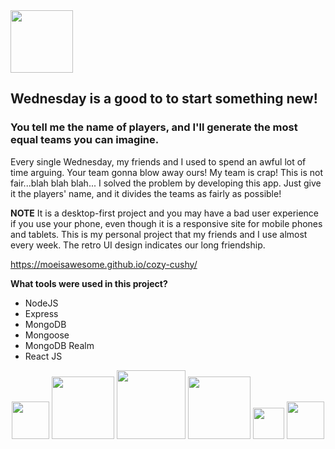 <div align="left">
  <img width="100" height="100" src="https://lh3.googleusercontent.com/fife/AAbDypD_HBqOXnVf9kgSXGu5xO27cfClyKYpfzZbsqsGkdXNIFOyPuECEDEPzyAPypFGII6lMzFb6dsCmnQL96U8nxIR-cdxMV40HMSKHfAfAJMHTHfV-Gi8gOOgkTTT_FvwdTF63pEgIhufZUfxAAvjA1Em8eS2Q-dcOPikqpmgtcjrQqKLjuqOwWlLieOkEqApvXQDl_46cm91BfYd1pFv-aKN8aocOV6QAsN01p6fjFmdj0HkF1biUoyK8DGXSLjtdB0A-RlF0uzibEAUiRUc1tOeBdXmWQHXSFFzDFlSv0LF7XqDEtSltA_9Ia-8xfXld_bX7irwE02Z5-86TJrZeByxgTNQc4X5VXmG3NCa_JaGEKFayN1OGkayq6_NP4pzyyJ5Rrb9b4Y8fXMRQw411i0w7JzwdMBI6Yw5h9kK2n8M1TlVihqwbT_l8brSOGsvYN5QnXx9ZGfAWGP3dlXG9mVOQkjJ8t8H6ybv2LYGNiWXHGQgc8tTZ_PxsIk9FZiMAQFEmNzqmPcmOPguBXOgO2rQCm4YhwE1WmZcrE4vWNWffUU277pDKRBxjuVxEMHso4_MJmqVeDJ2ius8nMwNEfXT9rlGCW2fYF2dufganvz4PSJ9MS_zSMyNUMAj1YGb-xOREfLr_DyX9noNK12dLYdNxWG4cfmmi15JsUb6PaRhcbZuydIpZ9x2VxbpCczPDLNaA-MN7cP3EyPUbPSLxZZqIax5768yNIgOcRHmWap8T5L1SwKAGTKjKXH7H6xv27ipo2l2kMeiTDTz-YPHP2bscVcxobanrhi8jqcEvAp5aRkFJFJAvfThS6e5EcQzQrGr5vgGEbtOSFzb-BlssPdVcHn42Ma6XCP6Igyv3KpkZEy4rGIFTJ46pAE99NyysWsjXxkUruVfm8sfdUx6KNbFhQG32wCEx1eO_QYjQRJ8blrM6OrbT43UrGvmWkGihaUP5ddS8Sx--cJaSrfhMJNBMRRihqun7-uDGlQl1VRIgm2jTdWL9IkY1Lk_FIa_dylHVwvaK1iBsue8twvMi-xM8lKMeEUwygwErA1jHSd4cIT44dFKIyTeNQ7EAGMCFdGsY73n-7mACaKeAbFa-0QxsNuS3vkKMQG6VHQP8G3CwP7bIKzadgQBH6HoViBTOmzxBZWHlOZH35b7Lak79pI7G-mwsD3lWg9DlQUYgZurJytPYsAvBzHpIFAshKwTG4TRSnIjQUsjYRAnlu42BGcwsZkVTg_-9QEwc7A8TooUWbWwsgH3-7aBa4i6WLU_heKnBxE2hgmAY5YAvYyda0KLbk1If3ZProiz85gn3hpC=w3024-h1554">
</div>

## Wednesday is a good to to start something new!

### You tell me the name of players, and I'll generate the most equal teams you can imagine.

Every single Wednesday, my friends and I used to spend an awful lot of time arguing.
Your team gonna blow away ours! My team is crap! This is not fair...blah blah blah...
I solved the problem by developing this app. Just give it the players' name, and it divides the teams as fairly as possible!

**NOTE**
It is a desktop-first project and you may have a bad user experience if you use your phone, even though it is a responsive site for mobile phones and tablets.
This is my personal project that my friends and I use almost every week. The retro UI design indicates our long friendship.

https://moeisawesome.github.io/cozy-cushy/

**What tools were used in this project?**
* NodeJS
* Express
* MongoDB
* Mongoose
* MongoDB Realm
* React JS

<div align="center">
  <img height="60" src="https://lh3.googleusercontent.com/fife/AAWUweVapUrgtdB2p-TNRqRB8QutN3pF80iz_FkqZvIZD1GQT7O_ZpbNLTJYsR_7SOz5WFkGatYnCp1l6HBT5f-c3ppHmVFiWr-WYSoszN8B-cbIaPNCHbxP57HDqHj1ptExU1lBXOyjJ2BUmXnp1aZCoLISlk3Lx-tEKCAGkYm7WKwK3zN1jUs_203Yu46yUHg14pvHTx3n4dwXIG9PYB76h8tEQZ3kWuKwXpfd9yunTu56jj-CjZEYeiJ9SaBUhQ1s5XoTbqyc7pvxGWb66vv2D-k5QuxlI34-9easfwiCtvVG0hvJpCHR7UPF5puS_uDRpFVWDebfFh0J69BaQZeblqTXdJoz8UaJVzV0C0QO-BnYtWSDrqTGMuZN_gbxIjTi4_lK9ebWBDcwXRwsmVrd2EMf56kUq-jPi6Wwvi5tmO2wL7UvCXfU2tLcmVX0dfYgsVmhmLL_bbeCWa6hHitf9GLy8mcbZ0XVIxCgU_d1mt_wYyunQ0rAPGzgFCZWwz8gm6MV80gvuRSn2jDyqLxSU80Riqoq_kAUJzmOHAFOs5SUgSpkJvI3i52r-f2uELgQhwfIBK0L8Ut5UJPzvrHR66VlwmXEf1je8QlEythEnPtLO-2oA6yjJ1pNgESrxPnjohu56xFCwjzaRICeoFQn-AiotRpVGVj0S_JkHppjh32dEb3MxTlChRsTwbZV93XQlZEbkDw6-9vtLJurbmDImujFzH_mZeOFhSo=w1920-h937">
     <img width="100" src="https://lh3.googleusercontent.com/fife/AAWUweVevMHjE1Zwr8VV6nlgOrB_DtTx_8agOQIOO9Yt7XZxQQTchrQl_odbpc1Pi2pamRZd_cgVqxRsJ3z5TKXgJBEg3aS5CYYGfrSzNwbKuEyIRHnniRrFgca2pkn8SIiW8UiY03Mmg43-XQW63hCFBc2Kxf_P-mT75qOmozYyRwscautQeIuGbeT9U38lKkgMBp13bJvaBS6vSg9zuNW3d1KWSctxZfKmErXKpC_xoGWDS6X7jaqKz3v0RjVqWY2tXJDBWiapH4cd1zO1BhSWuQq4bFQCMk5PSoDiMgYbcvxo2Cf8Cxi33z8tAVFZKOy66Ju2-OegCXpI2Y9dLJdKML-uKz3_hupOIHvTKRPdezgreDCWRugGQSBrRzVvSG1Ii0FzzuHiFn7lcBXIIsv9lotRXMq2xM0zC3s9GT8P-NWCX3zzbROv05ifAU27oiyp-Foc-ScYlagGwC4cpsikol4QoL3U5wdyWZTll-cy6HmBu_kqo-bGS-c5P2hJnRFlYTqsPuvG_MocbitM-HROlU8wltucdrmk4gnZmQOYd6QydKsWZ0L6ocFT5nxq0Yhv0LuynJBsm28CDF_f_OiXdWfT-AmGvMrSor4Ri8HygEsMz-jj8Etw4zKNIM_32ILAedQWNGubzQ7Y6c7fCyDtjooDuPmi8-IHtopImgDKz48c_MZ4iX_uJNXCZQSk14L1Q0vqmDQNoFXp6JVH8AUW-sOe9Wg7cfv8QPA=w1920-h937">
  <img height="110" src="https://lh3.googleusercontent.com/fife/AAWUweVQnxMPjsucZLjH_JlfQf9SNSCqtu0T8gOzw7qmO8yIEYt8aKb5vWyyRZFE6PXYNIcGcOSfP0qq-XbbwSSCiv_HroSj4JMCEhrCd31aSiUk3AMu62PTNVVafmTahaLTtFoYVzR7XcKbDyID_Nq4l-qvytIKM4q8EQD3o6D7XFm1lnwgi1iFFVlC7av86bizfU8psbeGWGbZ1Q0ppqblXuzJ42_ZJ89TMlPPqL5pTrl8BXuijx0UAiJfR6lbQfN5arAuLoxVZ5si6gcJje0Juah5CXCSE3fW_NBcPS7dy2sW-DQvu3JweiA_rCiDbp0a68Tz3puuSfp0bdEgi_Yl208nls7teFyT2LnnsL-4cRHDP5kFNJ5s3baV0JmNnvwAQjDRbA6bSPB3UipKWd9rKLeAsiX21xnSL-pOoYlo7EezFA9oddWnYWx0OiTT5lD9e5zOJ4iCzOqmSeP15NwgyHakPTjsS8s4DDpS6iMONkiU5DbVK1sDdl_bv-yJFll4jXcPMwg1Jafu2f5Ziwhbk8PI2Ui1onHV_zNIYyKJIAn_rjicfFp5vpIamkCaUtxt_0EKg49tvkswMFr_brmHQsS34C913318lfx5rehuUa_U88T9r-XsY1XUkK4dTKc4uZppqSEg84NIKePH7WgJtPKjEq5TO7HyLQ78OwiV6KWd-hzXV_vYO-A348kcZ28ry5vpPIZVRxwVhfJlPbkwToRU8goW65_lxwI=w1920-h937">
   <img width="100" src="https://lh3.googleusercontent.com/fife/AAWUweVDoAgWCfPVkqYYq_-x528Eu_UXc-8lcenOcl2GQzyuXS68qa25rl12mCV8hHJF8MkyohZVn6FKJ-zXf3bzimRIPJj5XIUPT53sJOpwfzaDVObyIJ0ChmoqnTWdW-TrfE-cmTSB8sZd-WV51VcZWRenrRogG-xJ-efVwaFjqKGuT6-3uTA734nIB_H8QX9v4YBZhutNTujXj5eBddargfS-t0K_53sInb8uL7RKXSQr4mxxUqgdL0snVNCaxXkHvqIpadmSAVQaOF3Z06I6LV8Qfv6glmu90Bc05OqBFJNcNgCi2EPtvhxcZf8I1_5t_Wtxr0qaXYwDEMOrO0NYBjzKFn0QETUxF1RcesyGq6xwxFLESKRIyzZrGR65dc60zevGyQOJ8q9aLBlxYpoE9jOGGj-LOJ-OuVuUt20F2QZHB-Bs2ZINfdAzQOQWTWJGu7k_G8N4SX71yKg_gGZObjLRs8VxiUbuhuvtkha1gUVLkpMo3BpwJbVIRmy4zWORG6fzIqw6TAdl0HdIGDayD2aDIlDAouhDUIXwGmfqhEj6Op8NWc1sBW3HGVK3nMgQ0ltvcX6Aa_DFRVnctV5Vl6JglZJDT0kWVYWYL7WRYQas1RxSVaDFy-Ttb5b-f7Rs0-Qc1_8XMyyB0hJ7xnxj8sd4ms-o0zBg1DNPWjP04F-EA0Qh8QVdC3WQSex6mq3SvaDZn6f08xHN28e6Ov2SGgDBkP5ZCBgb-ek=w1920-h937">
     <img height="50" src="https://lh3.googleusercontent.com/fife/AAWUweVVw4I7eDdmCJ1OnEvC2UEQF68dWHJsm0pRmwAt6TW6RXyXZ5Lp3eNDewEObVVrZf1pEOsk1k4aZu8fZXyFyHjb0O2Eyn0JmoThQH_G2dxcJn97BlgsUUoqfGj5WKI_W_x4WedLNve9OjL-7iq_0hk-OvCgwpJ1CEZ7vLUK3wlj7kSPSJgyWANqsl7Iw_igQsDeSu3Xqo0jHjoIw8krrg7IhJFlHAj1so5WIUz5YIr9uc6en51k61CXKy3Ht9lslnef3axNWfOzaIkZ7iR5ktqkHMEQEa3eKnpACrouLmlcsn0A5FsriS5FRM9uQzoTVa0jvP94AD41KlXN010IGjzj4Aw_gOETbZ0tjo6Jw4oSS7NChosUc8mKzS6mlQNwriY-lKuht7IC6QZIY6wIer-FR4Jhl3AWyi4qBt-qVBo-rtcgCAfWaxMI8rsoYxgW3VA_gwXF4hfnPtg9q7dBw2BtzHWH3Fg9Bryad7Vmcyc1WT8d_GmBRMyF2xA-7qGpcx7xlmqrhCqY-mFJO6argoXudWnw99i4VvB6eJW3DMkjiKDvH_3zQudUDmhUaKOZgqcHFzINiZRd_96CPaalwu13Bxc5NW6AUJmKr-m319UPnuWXinJp_YWvmFZfzLNJDX931UYR7aGpZxDruT6rIpZIVRky9afej-j8VoS6jaLB6l3D_vcuzeFT6G0aHCS8PmiEBVVWi8zfWGppFipBMi8KCTvTINX00no=w1920-h937">
       <img height="60" src="https://lh3.googleusercontent.com/fife/AAWUweVGsNr5d_dbZeZzTmD5ddS9q2BmEFha_Zb6aLQLqzRbjufWihDkBifKZAl50Kl5k7IvJDA-nyqsz7BVagH13TDeCMllhROCcBbYOgm62kCknmYQPcGcL8YjQ1VPUAxLSh3z-xYp2_jC2pgO812KxWxGnNv41Pqn-Rw1LWT85bTugeg5DrDw-93xEDwD_xZoRW5OTZNCWeB0Cv94YGSnwM8e1DAidNeCrhkGL5C51xBABzfNYmTI4n3INmEfZ210qw5l7Bw-HyybgYzalxBw4o2FmM0Q5xDLluvwomM02mnKVQM4tS6ONjYEXDJgO61LNln_UwYHfPPLQgoL8m5H9rBCAmlxvvOtPhpALJ0a9JYvFdrJNMpeVsQDknMH5__dXWYCnYyjkh0CLMM9oyBCbgpLtZS6J2KBnADP0thMhMYm3myL9C49ySA6HmwoodkSoqghpX07YKp86ANNWtY30xnopVtlMsTdvjwU63rM47MJJA2u4DqLJmet6tZgl_kFbvc3mgUSuiSjLVlM3Gfrk9FQPz-QWD0W6ncX_lf7TOcolV1ddQ5xxaI-t8EAdAJWb0TY7VIZZQZYlZrkgaaT72XB_U3TPFJ4SY2uD_D7CQJJW5WFfBHpvkCigUhh9lKa-U_7iP2pa5cS6XTU60FeeaiJ6MgTCniMKCFrT-CQsxsqKxpnwHg0uSGYvXvV5lXEC6BSWn2AeuQodFwb-BJEhyt5QqTmLQ5ny60=w1920-h937">

  
  
</div>


